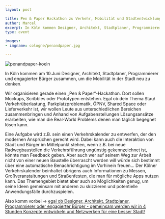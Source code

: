 ```yaml
---
layout: post

title: Pen & Paper Hackathon zu Verkehr, Mobilität und Stadtentwicklung
author: Marcel
excerpt: In Köln kommen Designer, Architekt, Stadtplaner, Programmierer und engagierter Bürger zusammen, um die Mobilität in der Stadt neu zu denken.
type: event

images:
- imgname: cologne/penandpaper.jpg

---
```

![penandpaper-koeln](/blog/cologne/penandpaper.jpg)

In Köln kommen am 10.Juni Designer, Architekt, Stadtplaner, Programmierer und engagierter Bürger zusammen, um die Mobilität in der Stadt neu zu denken.

Wir organisieren gerade einen „Pen & Paper“-Hackathon. Dort sollen Mockups, Scribbles oder Prototypen entstehen. Egal ob dein Thema Stau/ Verkehrüberlastung, Parkplatzproblematik, ÖPNV, Shared Space oder Lieferverkehr ist, wir wollen Leute aus unterschiedlichen Bereichen zusammenbringen und Anhand von Aufgabenstellungen Lösungsansätze erarbeiten, wie man die Real-World Problems denen man täglich begegnet lösen kann.

Eine Aufgabe wird z.B. sein einen Verkehrskalender zu entwerfen, der den modernen Ansprüchen gerecht wird. Dabei kann auch die Interaktion von Stadt und Bürger im Mittelpunkt stehen, wenn z.B. bei neue Radwegbaustellen die Verkehrsführung ungünstig gekennzeichnet ist, könnte man Feedback geben. Aber auch wer auf seinem Weg zur Arbeit nicht von einer neuen Baustelle überrascht werden will würde sich bestimmt über eine automatische Benachrichtigung im Vorhinein freuen... Der Kölner Verkehrskalender beinhaltet übrigens auch Informationen zu Messen, Großveranstaltungen und Straßenfesten, die man für mögliche Apps nutzen kann. Das Themengebiet bietet aber auch so Möglichkeiten genug, um seine Ideen gemeinsam mit anderen zu skizzieren und potentielle Anwendungsfälle durchzuspielen.

Also komm vorbei -> [egal ob Designer, Architekt, Stadtplaner, Programmierer oder engagierter Bürger - gemeinsam werden wir in 4 Stunden Konzepte entwickeln und Netzwerken für eine besser Stadt!][]


[egal ob Designer, Architekt, Stadtplaner, Programmierer oder engagierter Bürger - gemeinsam werden wir in 4 Stunden Konzepte entwickeln und Netzwerken für eine besser Stadt!]: http://hack.institute/events/pen-paper-hackathon/
